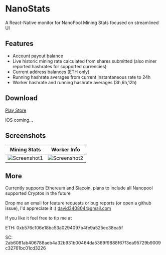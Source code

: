 # NanoStats
A React-Native monitor for NanoPool Mining Stats focused on streamlined UI

## Features ##

* Account payout balance
* Live historic mining rate calculated from shares submitted (also miner reported hashrates for supported currencies)
* Current address balances (ETH only)
* Running hashrate averages from current instantaneous rate to 24h
* Worker hashrate and running hashrate averages (3h,6h,12h)

## Download ##

[Play Store](https://play.google.com/store/apps/details?id=com.davidgamero.nanostats&hl=en)

IOS coming...

## Screenshots ##
Mining Stats               | Worker Info
:-------------------------:|:-------------------------:
![Screenshot1](https://i.imgur.com/fmvFNvt.png)  |  ![Screenshot2](https://i.imgur.com/NlGyNGX.png)

## More ##

Currently supports Ethereum and Siacoin, plans to include all Nanopool supported Cryptos in the future

Drop me an email for feature requests or bug reports (or open a github issue), I'd appreciate it :)
david340804@gmail.com

If you like it feel free to tip me at

ETH: 0xb576c106e18bc53a0294097b4fe9a525ec38ea5f

SC: 2ab6081ab406788aeb4a32b931b00464da5369f9888f67f3ea95729b9009c32761bc01cd3226
